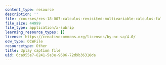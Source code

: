 ```yaml
---
content_type: resource
description: ''
file: /courses/res-18-007-calculus-revisited-multivariable-calculus-fall-2011/6ca955e782415a3e968672d9b36318da_y9Sa8StSX-M.vtt
file_size: 44999
file_type: application/x-subrip
learning_resource_types: []
license: https://creativecommons.org/licenses/by-nc-sa/4.0/
ocw_type: OCWFile
resourcetype: Other
title: 3play caption file
uid: 6ca955e7-8241-5a3e-9686-72d9b36318da
---
```

